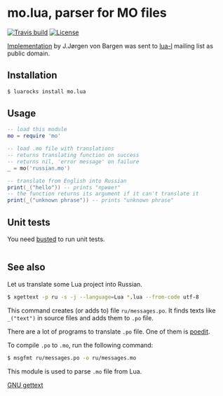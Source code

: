 # mo.lua, parser for MO files

[![Travis build][travis-badge]][travis-page]
[![License][license-badge]][license-page]

[Implementation][mail] by J.Jørgen von Bargen was sent to
[lua-l][lua-l] mailing list as public domain.

## Installation

```bash
$ luarocks install mo.lua
```

## Usage

```lua
-- load this module
mo = require 'mo'

-- load .mo file with translations
-- returns translating function on success
-- returns nil, 'error message' on failure
_ = mo('russian.mo')

-- translate from English into Russian
print(_("hello")) -- prints "привет"
-- the function returns its argument if it can't translate it
print(_("unknown phrase")) -- prints "unknown phrase"
```

## Unit tests

You need [busted][busted] to run unit tests.

```bash
```

## See also

Let us translate some Lua project into Russian.

```bash
$ xgettext -p ru -s -j --language=Lua *.lua --from-code utf-8
```

This command creates (or adds to) file `ru/messages.po`.
It finds texts like `_("text")` in source files and adds them
to `.po` file.

There are a lot of programs to translate `.po` file.
One of them is [poedit][poedit].

To compile `.po` to `.mo`, run the following command:

```bash
$ msgfmt ru/messages.po -o ru/messages.mo
```

This module is used to parse `.mo` file from Lua.

[GNU gettext][gettext]

[mail]: http://lua-users.org/lists/lua-l/2010-04/msg00005.html
[lua-l]: http://www.lua.org/lua-l.html
[gettext]: http://www.gnu.org/software/hello/manual/gettext/MO-Files.html
[poedit]: http://poedit.net/
[busted]: http://olivinelabs.com/busted/
[travis-page]: https://travis-ci.org/starius/mo.lua
[travis-badge]: https://travis-ci.org/starius/mo.lua.png
[license-page]: LICENSE
[license-badge]: http://img.shields.io/badge/License-MIT-brightgreen.png
